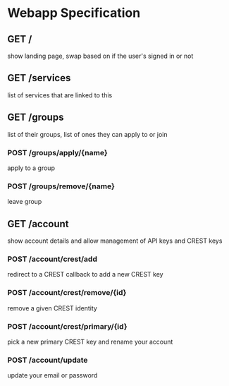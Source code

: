 # Webapp Specification

## GET /
show landing page, swap based on if the user's signed in or not

## GET /services
list of services that are linked to this

## GET /groups
list of their groups, list of ones they can apply to or join

### POST /groups/apply/{name}

apply to a group

### POST /groups/remove/{name}
leave group

## GET /account
show account details and allow management of API keys and CREST keys

### POST /account/crest/add
redirect to a CREST callback to add a new CREST key

### POST /account/crest/remove/{id}
remove a given CREST identity

### POST /account/crest/primary/{id}
pick a new primary CREST key and rename your account

### POST /account/update
update your email or password

